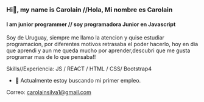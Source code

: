 
### Hi👋, my name is Carolain //Hola, Mi nombre es Carolain
#### I am junior programmer // soy programadora Junior en Javascript
Soy de Uruguay, siempre me llamo la atencion y quise estudiar programacion, por diferentes motivos retrasaba el poder hacerlo, hoy en dia  que aprendi y aun me queda mucho por aprender,descubri que me gusta programar mas de lo que pensaba!!

Skills//Experiencia:  JS / REACT / HTML / CSS/ Bootstrap4

- 🔭 Actualmente estoy buscando mi primer empleo.



Correo: carolainsilva1@gmail.com

